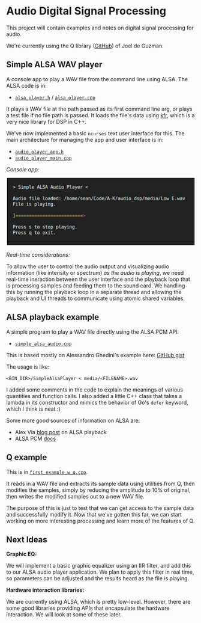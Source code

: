 # Audio Digital Signal Processing

This project will contain examples and notes on
digital signal processing for audio.

We're currently using the Q library
([GitHub](https://github.com/seansovine/audio_dsp))
of Joel de Guzman.

## Simple ALSA WAV player

A console app to play a WAV file from the command line using ALSA. The ALSA code is in:

+ [`alsa_player.h`](src/audio_player/lib/alsa_player.h) / [`alsa_player.cpp`](src/audio_player/lib/alsa_player.cpp)

It plays a WAV file at the path passed as its first command line arg, or
plays a test file if no file path is passed. It loads the file's data using
[kfr](https://github.com/kfrlib/kfr), which is a very nice library for DSP in C++.

We've now implemented a basic `ncurses` text user interface for this.
The main architecture for managing the app and user interface is in:

+ [`audio_player_app.h`](src/audio_player/lib/audio_player_app.h)
+ [`audio_player_main.cpp`](src/audio_player/audio_player_main.cpp)

_Console app:_

<p align="center" margin="20px">
	<img src="images/audio_player_1.png" alt="drawing" width="500"/>
</p>

_Real-time considerations:_

To allow the user to control the audio output and visualizing
audio information (like intensity or spectrum) *as the audio is playing*, we need
real-time ineraction between the user interface and the playback loop that is
processing samples and feeding them to the sound card. We handling this by
running the playback loop in a separate thread and allowing the
playback and UI threads to communicate using atomic shared variables.

## ALSA playback example

A simple program to play a WAV file directly using the ALSA PCM API:

+ [`simple_alsa_audio.cpp`](src/examples/simple_alsa_audio.cpp)

This is based mostly on Alessandro Ghedini's example here:
[GitHub gist](https://gist.github.com/ghedo/963382/815c98d1ba0eda1b486eb9d80d9a91a81d995283)

The usage is like:

```shell
<BIN_DIR>/SimpleAlsaPlayer < media/<FILENAME>.wav
```

I added some comments in the code to explain the meanings
of various quantities and function calls. I also added a little
C++ class that takes a lambda in its constructor and mimics
the behavior of Go's `defer` keyword, which I think is neat :)

Some more good sources of information on ALSA are:

+ Alex Via [blog post](https://alexvia.com/post/003_alsa_playback/) on ALSA playback
+ ALSA PCM [docs](https://www.alsa-project.org/alsa-doc/alsa-lib/pcm.html)

## Q example

This is in [`first_example_w_q.cpp`](src/examples/first_example_w_q.cpp).

It reads in a WAV file and extracts its sample data
using utilities from Q, then modifies the samples, simply
by reducing the amplitude to 10% of original, then writes
the modified samples out to a new WAV file.

The purpose of this is just to test that we can get access
to the sample data and successfully modify it. Now that
we've gotten this far, we can start working on more interesting
processing and learn more of the features of Q.

## Next Ideas

**Graphic EQ:**

We will implement a basic graphic equalizer using
an IIR filter, and add this to our ALSA audio player application.
We plan to apply this filter in real time,
so parameters can be adjusted and the results heard as the file is playing.

**Hardware interaction libraries:**

We are currently using ALSA, which is pretty low-level. However, there are
some good libraries providing APIs that encapsulate the hardware interaction.
We will look at some of these later.

